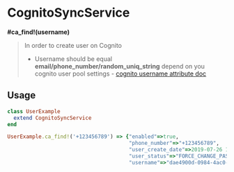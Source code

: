 # CognitoSyncService

__#ca_find!(username)__



> In order to create user on Cognito
> - Username should be equal __email/phone_number/random_uniq_string__ depend on you cognito user pool settings - [cognito username attribute doc](https://docs.aws.amazon.com/en_us/cognito/latest/developerguide/user-pool-settings-attributes.html#user-pool-settings-usernames)

## Usage
```ruby
class UserExample 
  extend CognitoSyncService
end

UserExample.ca_find!('+123456789') => {"enabled"=>true,
                                       "phone_number"=>"+123456789", 
                                       "user_create_date"=>2019-07-26 15:48:06.130000114 +0300,
                                       "user_status"=>"FORCE_CHANGE_PASSWORD",
                                       "username"=>"dae4900d-0984-4ac0-9ab0-14505e52d50c"}
```
